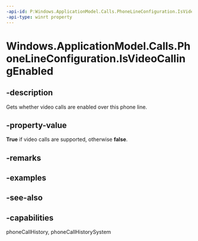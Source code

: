 ```yaml
---
-api-id: P:Windows.ApplicationModel.Calls.PhoneLineConfiguration.IsVideoCallingEnabled
-api-type: winrt property
---
```


<!-- Property syntax
public bool IsVideoCallingEnabled { get; }
-->

# Windows.ApplicationModel.Calls.PhoneLineConfiguration.IsVideoCallingEnabled

## -description
Gets whether video calls are enabled over this phone line.

## -property-value
**True** if video calls are supported, otherwise **false**.

## -remarks

## -examples

## -see-also

## -capabilities
phoneCallHistory, phoneCallHistorySystem
